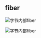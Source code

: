 ## fiber

![字节内部fiber](https://i.loli.net/2021/01/22/EwQlInZ6mPLJXty.png)

![字节内部fiber](https://i.loli.net/2021/01/24/ZkWyPO7YIQb5oen.png)